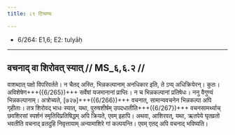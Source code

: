 ```yaml
---
title: ८९ टिप्पण्यः

---
```

- 6/264: E1,6; E2: tulyāḥ

____________________________________________


## वचनाद् वा शिरोवत् स्यात् // MS_६,६.२ //

वाशब्दात् पक्षो विपरिवर्तते। न चैतद् अस्ति, भिन्नकल्पानाम् अनधिकार इति, ते ऽप्य् अधिक्रियेरन्। कुतः। अविशेषेण+++({6/265})+++ सर्वेषां यजमानानां प्राप्तिः। न च भिन्नकल्पानां प्रतिषेधः। ननु वैगुण्यं भिन्नकल्पानाम्। अत्रोच्यते, [७२७]+++({6/266})+++ वचनात्, सामान्यवचनेन भिन्नकल्पा अपि गृहीताः। तत्र शिरोवद् भाधः स्यात्, यथा, पुरुषशीर्षम् उपदधातीति+++({6/267})+++ वचनसामर्थ्याच् छवशिरसां स्पर्शनं स्मृतिविप्रतिषिद्धम् अपि क्रियते, एवम् इहापि। अथवा, आशिरवत्, यथा, ऋतपेये घृतव्रतो भवतीति वचनाद् व्रतदुहि निवृत्तायाम् अन्यामाशिरे गां कल्पयन्ति। एवम् एतद् अपि वचनाद् भविष्यति।
